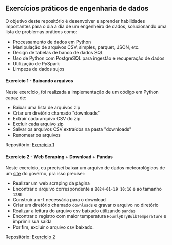 ## Exercícios práticos de engenharia de dados
O objetivo deste repositório é desenvolver e aprender habilidades importantes para o dia a dia de um engenheiro de dados, solucionando uma lista de problemas práticos como:

  - Processamento de dados em Python
  - Manipulação de arquivos CSV, simples, parquet, JSON, etc.
  - Design de tabelas de banco de dados SQL
  - Uso de Python com PostgreSQL para ingestão e recuperação de dados
  - Utilização de PySpark
  - Limpeza de dados sujos

#### Exercício 1 - Baixando arquivos
Neste exercício, foi realizada a implementação de um código em Python capaz de:

  - Baixar uma lista de arquivos zip
  - Criar um diretório chamado "downloads"
  - Extrair cada arquivo CSV do zip
  - Excluir cada arquivo zip
  - Salvar os arquivos CSV extraídos na pasta "downloads"
  - Renomear os arquivos

Repositório: [Exercício 1](https://github.com/matheus-honorato/data-engineering-practice/tree/main/exercicio-1)


#### Exercício 2 - Web Scraping + Download + Pandas
Neste exercício, eu precisei baixar um arquivo de dados meteorológicos de um [site](https://www.ncei.noaa.gov/data/local-climatological-data/access/2021/) do governo, pra isso precisei:
  - Realizar um web scraping da página
  - Encontrar o arquivo correspondente a `2024-01-19 10:16` e  ao tamanho `128K`
  - Construir a `url` necessária para o download
  - Criar um diretório chamado `downloads` e gravar o arquivo no diretório
  - Realizar a leitura do arquivo csv baixado utilizando `pandas`
  - Encontrar o registro com maior temperatura `HourlyDryBulbTemperature` e imprimir sua saída
  - Por fim, excluir o arquivo csv baixado.

Repositório: [Exercício 2](https://github.com/matheus-honorato/data-engineering-practice/tree/main/exercicio-2)

